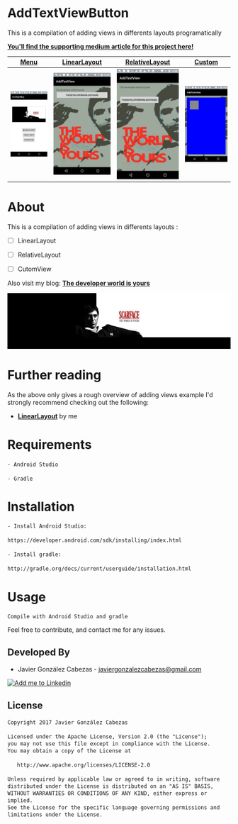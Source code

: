 # AddTextViewButton

This is a compilation of adding views in differents layouts programatically

**[You'll find the supporting medium article for this project here!](http://thedeveloperworldisyours.com/android/add-a-textview-and-a-button-to-linear-layout-programmatically/#sthash.SvWmDS5M.dpbs)**

[Menu][menu] | [LinearLayout][linear] | [RelativeLayout][relative] | [Custom][custom]
--- | --- | --- | ---
![screenshot_menu] | ![screenshot_linear] | ![screenshot_relative] | ![screenshot_custom]
# About
  This is a compilation of adding views in differents layouts :
  
 - [ ] LinearLayout
 - [ ] RelativeLayout
 - [ ] CutomView 
 

Also visit my blog: **[The developer world is yours](http://thedeveloperworldisyours.com/)**


<a href="http://thedeveloperworldisyours.com/">
  <img alt="The developer world is yours" src="https://github.com/CabezasGonzalezJavier/AddTextViewButton/blob/master/TheDeveloperWordIsYours.png" />
</a>

# Further reading

  As the above only gives a rough overview of adding views example I'd strongly recommend checking out the following:
  * **[LinearLayout](http://thedeveloperworldisyours.com/android/add-a-textview-and-a-button-to-linear-layout-programmatically/#sthash.SvWmDS5M.dpbs)** by me

# Requirements

    - Android Studio

    - Gradle


# Installation

    - Install Android Studio:

    https://developer.android.com/sdk/installing/index.html

    - Install gradle:

    http://gradle.org/docs/current/userguide/installation.html

# Usage
    Compile with Android Studio and gradle


Feel free to contribute, and contact me for any issues.

Developed By
------------
* Javier González Cabezas - <javiergonzalezcabezas@gmail.com>

<a href="https://es.linkedin.com/in/javier-gonz%C3%A1lez-cabezas-8b4b2231">
  <img alt="Add me to Linkedin" src="https://github.com/JorgeCastilloPrz/EasyMVP/blob/master/art/linkedin.png" />
</a>

License
-------

    Copyright 2017 Javier González Cabezas

    Licensed under the Apache License, Version 2.0 (the "License");
    you may not use this file except in compliance with the License.
    You may obtain a copy of the License at

       http://www.apache.org/licenses/LICENSE-2.0

    Unless required by applicable law or agreed to in writing, software
    distributed under the License is distributed on an "AS IS" BASIS,
    WITHOUT WARRANTIES OR CONDITIONS OF ANY KIND, either express or implied.
    See the License for the specific language governing permissions and
    limitations under the License.
    
    
    
[menu]: https://github.com/CabezasGonzalezJavier/AddTextViewButton/blob/master/app/src/main/java/com/thedeveloperworldisyours/addtextview/MainActivity.java
[Linear]: https://github.com/CabezasGonzalezJavier/AddTextViewButton/blob/master/app/src/main/java/com/thedeveloperworldisyours/addtextview/LinearLayoutActivity.java
[relative]: https://github.com/CabezasGonzalezJavier/AddTextViewButton/blob/master/app/src/main/java/com/thedeveloperworldisyours/addtextview/RelativeLayoutActivity.java
[custom]: https://github.com/CabezasGonzalezJavier/AddTextViewButton/blob/master/app/src/main/java/com/thedeveloperworldisyours/addtextview/CustomViewActivity.java

[screenshot_menu]: https://github.com/CabezasGonzalezJavier/AddTextViewButton/blob/master/Screenshot_menu.png
[screenshot_linear]: https://github.com/CabezasGonzalezJavier/AddTextViewButton/blob/master/Screenshot_linear_layout.png
[screenshot_relative]: https://github.com/CabezasGonzalezJavier/AddTextViewButton/blob/master/Screenshot_relative_layout.png
[screenshot_custom]: https://github.com/CabezasGonzalezJavier/AddTextViewButton/blob/master/Screenshot_custom_view.png
